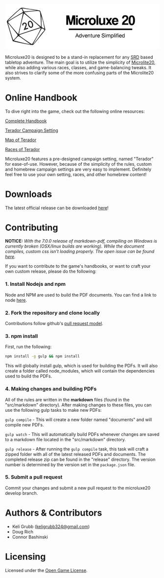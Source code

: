 <p align="center">
  <a href="http://microluxe20.com"><img src="src/static/logo.png" alt="Microluxe 20"></a>
</p>

Microluxe20 is designed to be a stand-in replacement for any [SRD](https://en.wikipedia.org/wiki/System_Reference_Document) based tabletop adventure. The main goal is to utilize the simplicity of [Microlite20](http://microlite20.net/), while also adding various races, classes, and game-balancing tweaks. It also strives to clarify some of the more confusing parts of the Microlite20 system.

# Online Handbook
To dive right into the game, check out the following online resources:

[Complete Handbook](src/markdown/microluxe20_handbook.md)

[Terador Campaign Setting](src/markdown/microluxe20_lore.md)

[Map of Terador](https://raw.githubusercontent.com/kgrubb/microluxe20/master/map/Terador-complete.png)

[Races of Terador](src/markdown/microluxe20_races.md)

Microluxe20 features a pre-designed campaign setting, named "Terador" for ease-of-use. However, because of the simplicity of the rules, custom and homebrew campaign settings are very easy to implement. Definitely feel free to use your own setting, races, and other homebrew content!

# Downloads
The latest official release can be downloaded [here](https://github.com/kgrubb/microluxe20/releases/latest)!

# Contributing

**NOTICE:** _With the 7.0.0 release of markdown-pdf, compiling on Windows is currently broken (OSX/linux builds are working). While the document compiles, custom css isn't loading properly. The open issue can be found [here](https://github.com/alanshaw/markdown-pdf/issues/82)._

If you want to contribute to the game's handbooks, or want to craft your own custom release, please do the following:

### 1. Install Nodejs and npm

Node and NPM are used to build the PDF documents. You can find a link to node [here](https://nodejs.org/en/).

### 2. Fork the repository and clone locally

Contributions follow github's [pull request model](https://help.github.com/articles/using-pull-requests/).

### 3. npm install

First, run the following:

```sh
npm install -g gulp && npm install
```

This will globally install gulp, which is used for building the PDFs. It will also create a folder called node_modules, which will contain the dependencies used to build the PDFs.

### 4. Making changes and building PDFs

All of the rules are written in the __markdown__ files (found in the "src/markdown" directory). After making changes to these files, you can use the following gulp tasks to make new PDFs:

`gulp compile` - This will create a new folder named "documents" and will compile new PDFs.

`gulp watch` - This will automatically build PDFs whenever changes are saved to a markdown file located in the "src/markdown" directory.

`gulp release` - After running the `gulp compile` task, this task will craft a zipped folder with all of the latest released PDFs and documents. The completed release zip can be found in the "release" directory. The version number is determined by the version set in the `package.json` file.

### 5. Submit a pull request

Commit your changes and submit a new pull request to the microluxe20 develop branch.

# Authors & Contributors
* Keli Grubb (<keligrubb324@gmail.com>)
* Doug Rich
* Connor Bashinski

# Licensing
Licensed under the [Open Game License](LICENSE).

